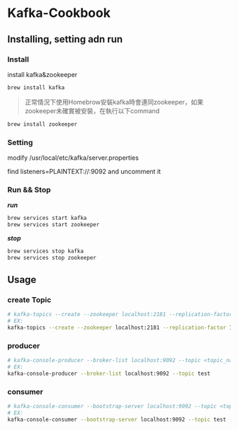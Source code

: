 # Kafka-Cookbook

## Installing, setting adn run

### Install

install kafka&zookeeper

```bash
brew install kafka
```

> 正常情況下使用Homebrow安裝kafka時會連同zookeeper，如果zookeeper未確實被安裝，在執行以下command

```bash
brew install zookeeper
```

### Setting

modify /usr/local/etc/kafka/server.properties

find listeners=PLAINTEXT://:9092 and uncomment it

### Run && Stop

***run***

```bash
brew services start kafka
brew services start zookeeper
```

***stop***

```bash
brew services stop kafka
brew services stop zookeeper
```

## Usage

### create Topic

```bash
# kafka-topics --create --zookeeper localhost:2181 --replication-factor 1 --partitions 1 --topic <topic_name>
# EX:
kafka-topics --create --zookeeper localhost:2181 --replication-factor 1 --partitions 1 --topic test
```

### producer

```bash
# kafka-console-producer --broker-list localhost:9092 --topic <topic_name>
# EX:
kafka-console-producer --broker-list localhost:9092 --topic test
```

### consumer

```bash
# kafka-console-consumer --bootstrap-server localhost:9092 --topic <topic_name> --from-beginning
# EX:
kafka-console-consumer --bootstrap-server localhost:9092 --topic test --from-beginning
```
